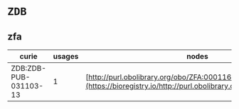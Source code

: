 # `ZDB`

## zfa

| curie                 |   usages | nodes                                                                                                           |
|-----------------------|----------|-----------------------------------------------------------------------------------------------------------------|
| ZDB:ZDB-PUB-031103-13 |        1 | [http://purl.obolibrary.org/obo/ZFA:0001165](https://bioregistry.io/http://purl.obolibrary.org/obo/ZFA:0001165) |

